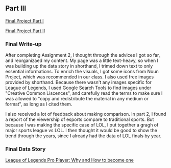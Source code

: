 ## Part III

[Final Project Part I](/final-project-part1.md)

[Final Project Part II](/final-project-part2.md)


### Final Write-up
After completing Assignment 2, I thought through the advices I got so far, and reorganizaed my content. My page was a little text-heavy, so when I was building up the data story in shorthand, I trimed down text to only essential informations. To enrich the visuals, I got some icons from Noun Project, which was recommended in our class. I also used free images provided by shorthand. Because there wasn't any images specific for League of Legends, I used Google Search Tools to find images under "Creative Common Liscences", and carefully read the terms to make sure I was allowed to "copy and redistribute the material in any medium or format", as long as I cited them. 

I also received a lot of feedback about making comparison. In part 2, I found a report of the viewership of esports compare to traditional sports. But because I was making the specific case of LOL, I put together a gragh of major sports league vs LOL. I then thought it would be good to show the trend through the years, since I already had the data of LOL finals by year. 

### Final Data Story
<a href = "https://preview.shorthand.com/Bim4h18O7p4bYrz8" > League of Legends Pro Player: Why and How to become one </a>

